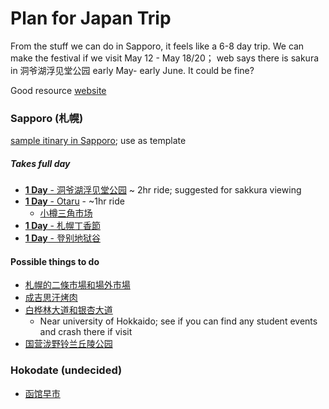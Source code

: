 # Plan for Japan Trip
From the stuff we can do in Sapporo, it feels like a 6-8 day trip. We can make the festival if we visit May 12 - May 18/20； web says there is sakura in 洞爷湖浮见堂公园 early May- early June. It could be fine?

Good resource [website](https://www.visit-hokkaido.jp/cn/spot/detail_10003.html)
### Sapporo (札幌)
[sample itinary in Sapporo](https://www.visit-hokkaido.jp/cn/plan/detail_11.html#56); use as template

##### Takes full day
- [**1 Day** - 洞爷湖浮见堂公园](NULL) ~ 2hr ride; suggested for sakkura viewing
- [**1 Day** - Otaru](https://www.japan-guide.com/e/e6700.html) - ~1hr ride 
    - [小樽三角市场](https://www.visit-hokkaido.jp/cn/spot/detail_10111.html)
- [**1 Day** - 札幌丁香節](https://www.sapporo.travel/zh-tw/event/event-list/sapporo_lilac_festival/)
- [**1 Day** - 登别地狱谷](https://www.visit-hokkaido.jp/cn/spot/detail_10157.html)

#### Possible things to do
- [札幌的二條市場和場外市場](https://www.sapporo.travel/zh-tw/spot/feature/sapporo-nijo-market-curb-market/)
- [成吉思汗烤肉](https://じんぎすかん.net/)
- [白桦林大道和银杏大道](https://www.visit-hokkaido.jp/cn/spot/detail_10022.html)
    - Near university of Hokkaido; see if you can find any student events and crash there if visit
- [国营泷野铃兰丘陵公园](https://www.visit-hokkaido.jp/cn/spot/detail_10085.html)

### Hokodate (undecided)
- [函馆早市](https://www.visit-hokkaido.jp/cn/spot/detail_10031.html)